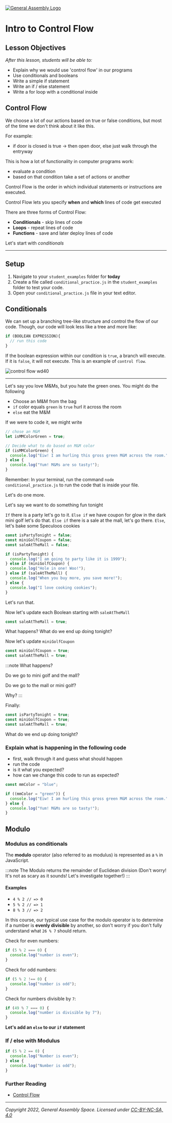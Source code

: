 [![General Assembly Logo](https://ga-dash.s3.amazonaws.com/production/assets/logo-9f88ae6c9c3871690e33280fcf557f33.png)](https://generalassemb.ly)

# Intro to Control Flow

## Lesson Objectives

_After this lesson, students will be able to:_

- Explain why we would use 'control flow' in our programs
- Use conditionals and booleans
- Write a simple if statement
- Write an if / else statement
- Write a for loop with a conditional inside

## Control Flow

We choose a lot of our actions based on true or false conditions, but most of the time we don't think about it like this.

For example:

- if door is closed is true -> then open door, else just walk through the entryway

 This is how a lot of functionality in computer programs work:

- evaluate a condition
- based on that condition take a set of actions or another

Control Flow is the order in which individual statements or instructions are executed.

Control Flow lets you specify **when** and **which** lines of code get executed

There are three forms of Control Flow:

- **Conditionals** - skip lines of code
- **Loops** - repeat lines of code
- **Functions** - save and later deploy lines of code

Let's start with *conditionals*

---

## Setup

1. Navigate to your `student_examples` folder for **today**
2. Create a file called `conditional_practice.js` in the `student_examples` folder to test your code.
3. Open your `conditional_practice.js` file in your text editor.

## Conditionals

We can set up a branching tree-like structure and control the flow of our code. Though, our code will look less like a tree and more like:

```js
if (BOOLEAN EXPRESSION){
  // run this code
}
```

If the boolean expression within our condition is `true`, a branch will execute. If it is `false`, it will not execute. This is an example of `control flow`.

![control flow wd40](https://i.imgur.com/v4W1xwD.png)

---

Let's say you love M&Ms, but you hate the green ones. You might do the following

- Choose an M&M from the bag
- `if` color equals `green` is `true` hurl it across the room
- `else` eat the M&M

If we were to code it, we might write

```js
// chose an M&M
let isMMColorGreen = true;

// Decide what to do based on M&M color
if (isMMColorGreen) {
  console.log("Eiw! I am hurling this gross green M&M across the room.");
} else {
  console.log("Yum! M&Ms are so tasty!");
}
```

Remember: In your terminal, run the command `node conditional_practice.js` to run the code that is inside your file.

Let's do one more.

Let's say we want to do something fun tonight

`If` there is a party let's go to it.
`Else if` we have coupon for glow in the dark mini golf let's do that.
`Else if` there is a sale at the mall, let's go there.
`Else`, let's bake some Speculoos cookies

```js
const isPartyTonight = false;
const miniGolfCoupon = false;
const saleAtTheMall = false;

if (isPartyTonight) {
  console.log("I am going to party like it is 1999");
} else if (miniGolfCoupon) {
  console.log("Hole in one! Woo!");
} else if (saleAtTheMall) {
  console.log("When you buy more, you save more!");
} else {
  console.log("I love cooking cookies");
}
```

Let's run that.

Now let's update each Boolean starting with `saleAtTheMall`

```js
const saleAtTheMall = true;
```

What happens? What do we end up doing tonight?

Now let's update `miniGolfCoupon`

```js
const miniGolfCoupon = true;
const saleAtTheMall = true;
```

:::note
What happens?

Do we go to mini golf and the mall?

Do we go to the mall or mini golf?

Why?
:::

Finally:

```js
const isPartyTonight = true;
const miniGolfCoupon = true;
const saleAtTheMall = true;
```

What do we end up doing tonight?

### Explain what is happening in the following code

- first, walk through it and guess what should happen
- run the code
- is it what you expected?
- how can we change this code to run as expected?

```js
const mmColor = "blue";

if ((mmColor = "green")) {
  console.log("Eiw! I am hurling this gross green M&M across the room.");
} else {
  console.log("Yum! M&Ms are so tasty!");
}
```

## Modulo

### Modulus as conditionals

The **modulo** operator (also referred to as modulus) is represented as a `%` in JavaScript. 

:::note
The Modulo returns the remainder of Euclidean division (Don't worry! It's not as scary as it sounds! Let's investigate together!)
:::

#### Examples

- `4 % 2 // => 0`
- `5 % 2 // => 1`
- `8 % 3 // => 2`

 In this course, our typical use case for the modulo operator is to determine if a number is __evenly divisible__ by another, so don't worry if you don't fully understand what `26 % 7` should return.

Check for even numbers:

```js
if (5 % 2 === 0) {
  console.log("number is even");
}
```

Check for odd numbers:

```js
if (5 % 2 !== 0) {
  console.log("number is odd");
}
```

Check for numbers divisible by `7`:

```js
if (49 % 7 === 0) {
  console.log("number is divisible by 7");
}
```

**Let's add an `else` to our `if` statement**

### If / else with Modulus

```js
if (5 % 2 == 0) {
  console.log("Number is even");
} else {
  console.log("Number is odd");
}
```

### Further Reading

- [Control Flow](https://developer.mozilla.org/en-US/docs/Web/JavaScript/Guide/Control_flow_and_error_handling)

---

*Copyright 2022, General Assembly Space. Licensed under [CC-BY-NC-SA, 4.0](https://creativecommons.org/licenses/by-nc-sa/4.0/)*

